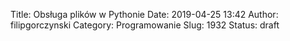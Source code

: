Title: Obsługa plików w Pythonie
Date: 2019-04-25 13:42
Author: filipgorczynski
Category: Programowanie
Slug: 1932
Status: draft


